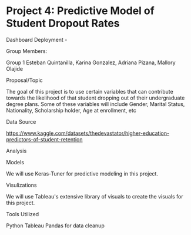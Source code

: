 # Project 4:  Predictive Model of Student Dropout Rates

Dashboard Deployment - 


Group Members:


Group 1
Esteban Quintanilla, Karina Gonzalez, Adriana Pizana, Mallory Olajide


Proposal/Topic

The goal of this project is to use certain variables that can contribute towards the likelihood of
that student dropping out of their undergraduate degree plans. Some of these variables will
include Gender, Marital Status, Nationality, Scholarship holder, Age at enrollment, etc


Data Source

https://www.kaggle.com/datasets/thedevastator/higher-education-predictors-of-student-retention


Analysis


Models

We will use Keras-Tuner for predictive modeling in this project.


Visulizations

We will use Tableau's extensive library of visuals to create the visuals for this project.


Tools Utilized

Python
Tableau
Pandas for data cleanup

 
